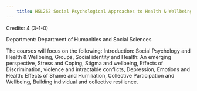 ```yaml
---
    title: HSL262 Social Psychological Approaches to Health & Wellbeing
---
```

Credits: 4 (3-1-0)

Department: Department of Humanities and Social Sciences

The courses will focus on the following: Introduction: Social Psychology and Health & Wellbeing, Groups, Social identity and Health: An emerging perspective, Stress and Coping, Stigma and wellbeing, Effects of Discrimination, violence and intractable conflicts, Depression, Emotions and Health: Effects of Shame and Humiliation, Collective Participation and Wellbeing, Building individual and collective resilience.